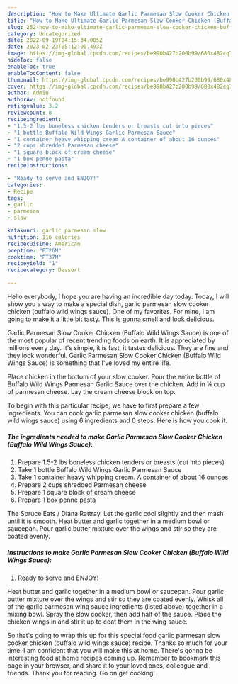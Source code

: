 ```yaml
---
description: "How to Make Ultimate Garlic Parmesan Slow Cooker Chicken (Buffalo Wild Wings Sauce)"
title: "How to Make Ultimate Garlic Parmesan Slow Cooker Chicken (Buffalo Wild Wings Sauce)"
slug: 252-how-to-make-ultimate-garlic-parmesan-slow-cooker-chicken-buffalo-wild-wings-sauce
category: Uncategorized
date: 2022-09-19T04:15:34.085Z
date: 2023-02-23T05:12:00.493Z
image: https://img-global.cpcdn.com/recipes/be990b427b200b99/680x482cq70/garlic-parmesan-slow-cooker-chicken-buffalo-wild-wings-sauce-recipe-main-photo.jpg
hideToc: false
enableToc: true
enableTocContent: false
thumbnail: https://img-global.cpcdn.com/recipes/be990b427b200b99/680x482cq70/garlic-parmesan-slow-cooker-chicken-buffalo-wild-wings-sauce-recipe-main-photo.jpg
cover: https://img-global.cpcdn.com/recipes/be990b427b200b99/680x482cq70/garlic-parmesan-slow-cooker-chicken-buffalo-wild-wings-sauce-recipe-main-photo.jpg
author: Admin
authorAv: notfound
ratingvalue: 3.2
reviewcount: 8
recipeingredient:
- "1.5-2 lbs boneless chicken tenders or breasts cut into pieces"
- "1 bottle Buffalo Wild Wings Garlic Parmesan Sauce"
- "1 container heavy whipping cream A container of about 16 ounces"
- "2 cups shredded Parmesan cheese"
- "1 square block of cream cheese"
- "1 box penne pasta"
recipeinstructions:

- "Ready to serve and ENJOY!"
categories:
- Recipe
tags:
- garlic
- parmesan
- slow

katakunci: garlic parmesan slow 
nutrition: 116 calories
recipecuisine: American
preptime: "PT26M"
cooktime: "PT37M"
recipeyield: "1"
recipecategory: Dessert

---
```



Hello everybody, I hope you are having an incredible day today. Today, I will show you a way to make a special dish, garlic parmesan slow cooker chicken (buffalo wild wings sauce). One of my favorites. For mine, I am going to make it a little bit tasty. This is gonna smell and look delicious.

Garlic Parmesan Slow Cooker Chicken (Buffalo Wild Wings Sauce) is one of the most popular of recent trending foods on earth. It is appreciated by millions every day. It's simple, it is fast, it tastes delicious. They are fine and they look wonderful. Garlic Parmesan Slow Cooker Chicken (Buffalo Wild Wings Sauce) is something that I've loved my entire life.

Place chicken in the bottom of your slow cooker. Pour the entire bottle of Buffalo Wild Wings Parmesan Garlic Sauce over the chicken. Add in ¼ cup of parmesan cheese. Lay the cream cheese block on top.


To begin with this particular recipe, we have to first prepare a few ingredients. You can cook garlic parmesan slow cooker chicken (buffalo wild wings sauce) using 6 ingredients and 0 steps. Here is how you cook it.

<!--inarticleads1-->

##### The ingredients needed to make Garlic Parmesan Slow Cooker Chicken (Buffalo Wild Wings Sauce):

1. Prepare 1.5-2 lbs boneless chicken tenders or breasts (cut into pieces)
1. Take 1 bottle Buffalo Wild Wings Garlic Parmesan Sauce
1. Take 1 container heavy whipping cream. A container of about 16 ounces
1. Prepare 2 cups shredded Parmesan cheese
1. Prepare 1 square block of cream cheese
1. Prepare 1 box penne pasta


The Spruce Eats / Diana Rattray. Let the garlic cool slightly and then mash until it is smooth. Heat butter and garlic together in a medium bowl or saucepan. Pour garlic butter mixture over the wings and stir so they are coated evenly. 

<!--inarticleads2-->

##### Instructions to make Garlic Parmesan Slow Cooker Chicken (Buffalo Wild Wings Sauce):


1. Ready to serve and ENJOY!

Heat butter and garlic together in a medium bowl or saucepan. Pour garlic butter mixture over the wings and stir so they are coated evenly. Whisk all of the garlic parmesan wing sauce ingredients (listed above) together in a mixing bowl. Spray the slow cooker, then add half of the sauce. Place the chicken wings in and stir it up to coat them in the wing sauce. 

So that's going to wrap this up for this special food garlic parmesan slow cooker chicken (buffalo wild wings sauce) recipe. Thanks so much for your time. I am confident that you will make this at home. There's gonna be interesting food at home recipes coming up. Remember to bookmark this page in your browser, and share it to your loved ones, colleague and friends. Thank you for reading. Go on get cooking!
